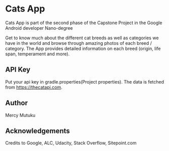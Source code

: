 # Cats App
Cats App is part of the second phase of the Capstone Project in the Google Android developer Nano-degree

Get to know much about the different cat breeds as well as categories we have in the world and
browse through amazing photos of each breed / category. The App provides detailed
information on each breed (origin, life span, temperament and more). 

## API Key
Put your api key in gradle.properties(Project properties). The data is fetched from https://thecatapi.com.

## Author
Mercy Mutuku

## Acknowledgements
Credits to Google, ALC, Udacity, Stack Overflow, Sitepoint.com
